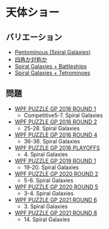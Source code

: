 # 天体ショー

## バリエーション
- [Pentominous (Spiral Galaxies)](pentominous-spiralgalaxies.md)
- [四角か対称か](shikaku-spiralgalaxies.md)
- [Spiral Galaxies + Battleships](spiralgalaxies-battleships.md)
- [Spiral Galaxies + Tetrominoes](spiralgalaxies-tetrominoes.md)

## 問題
- [WPF PUZZLE GP 2016 ROUND 1](../questions/wpfpgp2016-1.md)
	- Competitive5-7. Spiral Galaxies
- [WPF PUZZLE GP 2016 ROUND 2](../questions/wpfpgp2016-2.md)
	- 25-28. Spiral Galaxies
- [WPF PUZZLE GP 2016 ROUND 4](../questions/wpfpgp2016-4.md)
	- 36-38. Spiral Galaxies
- [WPF PUZZLE GP 2016 PLAYOFFS](../questions/wpfpgp2016-po.md)
	- 4\. Spiral Galaxies
- [WPF PUZZLE GP 2019 ROUND 1](../questions/wpfpgp2019-1.md)
	- 19-20. Spiral Galaxies
- [WPF PUZZLE GP 2020 ROUND 2](../questions/wpfpgp2020-2.md)
	- 5-6. Spiral Galaxies
- [WPF PUZZLE GP 2020 ROUND 5](../questions/wpfpgp2020-5.md)
	- 3-4. Spiral Galaxies
- [WPF PUZZLE GP 2021 ROUND 6](../questions/wpfpgp2021-6.md)
	- 3\. Spiral Galaxies
- [WPF PUZZLE GP 2021 ROUND 8](../questions/wpfpgp2021-8.md)
	- 14\. Spiral Galaxies
